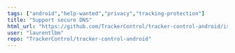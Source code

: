 ```yaml
---
tags: ["android","help-wanted","privacy","tracking-protection"]
title: "Support secure DNS"
html_url: "https://github.com/TrackerControl/tracker-control-android/issues/201"
user: "laurentlbm"
repo: "TrackerControl/tracker-control-android"
---
```


